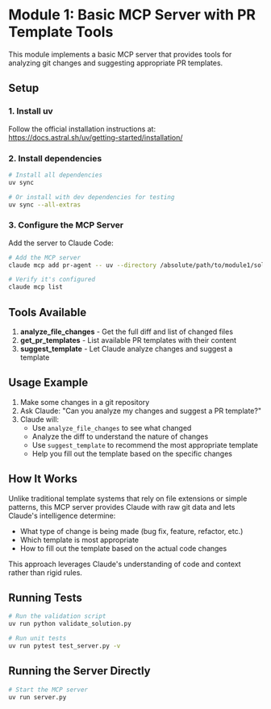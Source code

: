 # Module 1: Basic MCP Server with PR Template Tools

This module implements a basic MCP server that provides tools for analyzing git changes and suggesting appropriate PR templates.

## Setup

### 1. Install uv

Follow the official installation instructions at: https://docs.astral.sh/uv/getting-started/installation/

### 2. Install dependencies

```bash
# Install all dependencies
uv sync

# Or install with dev dependencies for testing
uv sync --all-extras
```

### 3. Configure the MCP Server

Add the server to Claude Code:

```bash
# Add the MCP server
claude mcp add pr-agent -- uv --directory /absolute/path/to/module1/solution run server.py

# Verify it's configured
claude mcp list
```

## Tools Available

1. **analyze_file_changes** - Get the full diff and list of changed files
2. **get_pr_templates** - List available PR templates with their content
3. **suggest_template** - Let Claude analyze changes and suggest a template

## Usage Example

1. Make some changes in a git repository
2. Ask Claude: "Can you analyze my changes and suggest a PR template?"
3. Claude will:
   - Use `analyze_file_changes` to see what changed
   - Analyze the diff to understand the nature of changes
   - Use `suggest_template` to recommend the most appropriate template
   - Help you fill out the template based on the specific changes

## How It Works

Unlike traditional template systems that rely on file extensions or simple patterns, this MCP server provides Claude with raw git data and lets Claude's intelligence determine:
- What type of change is being made (bug fix, feature, refactor, etc.)
- Which template is most appropriate
- How to fill out the template based on the actual code changes

This approach leverages Claude's understanding of code and context rather than rigid rules.

## Running Tests

```bash
# Run the validation script
uv run python validate_solution.py

# Run unit tests
uv run pytest test_server.py -v
```

## Running the Server Directly

```bash
# Start the MCP server
uv run server.py
```
